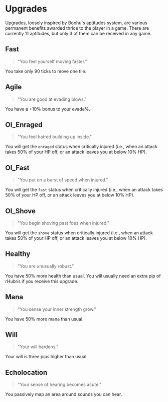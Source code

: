 # Upgrades

Upgrades, loosely inspired by Boohu's aptitudes system, are various permanent
benefits awarded thrice to the player in a game. There are currently 11
aptitudes, but only 3 of them can be received in any game.

## Fast

> "You feel yourself moving faster."

You take only 90 ticks to move one tile.

## Agile

> "You are good at evading blows."

You have a +10% bonus to your evade%.

## OI_Enraged

> "You feel hatred building up inside."

You will get the `enraged` status when critically injured (i.e., when an attack
takes 50% of your HP off, or an attack leaves you at below 10% HP).

## OI_Fast

> "You put on a burst of speed when injured."

You will get the `fast` status when critically injured (i.e., when an attack
takes 50% of your HP off, or an attack leaves you at below 10% HP).

## OI_Shove

> "You begin shoving past foes when injured."

You will get the `shove` status when critically injured (i.e., when an attack
takes 50% of your HP off, or an attack leaves you at below 10% HP).

## Healthy

> "You are unusually robust."

You have 50% more health than usual. You will usually need an extra pip of
rHubris if you receive this upgrade.

## Mana

> "You sense your inner strength grow."

You have 50% more mana than usual.

## Will

> "Your will hardens."

Your will is three pips higher than usual.

## Echolocation

> "Your sense of hearing becomes acute."

You passively map an area around sounds you can hear.
